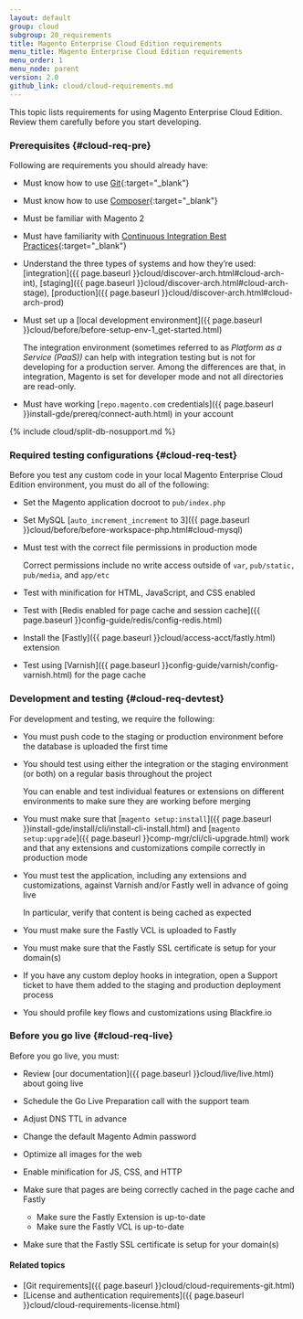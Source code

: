 ```yaml
---
layout: default
group: cloud
subgroup: 20_requirements
title: Magento Enterprise Cloud Edition requirements
menu_title: Magento Enterprise Cloud Edition requirements
menu_order: 1
menu_node: parent
version: 2.0
github_link: cloud/cloud-requirements.md
---
```



This topic lists requirements for using Magento Enterprise Cloud Edition. Review them carefully before you start developing.

### Prerequisites {#cloud-req-pre}
Following are requirements you should already have:

*	Must know how to use [Git](https://git-scm.com/docs/user-manual.html){:target="_blank"}
*	Must know how to use [Composer](https://getcomposer.org/doc){:target="_blank"}
*	Must be familiar with Magento 2
*	Must have familiarity with [Continuous Integration Best Practices](https://www.google.com/search?q=Continuous+Integration+Best+Practices){:target="_blank"}
*	Understand the three types of systems and how they’re used: [integration]({{ page.baseurl }}cloud/discover-arch.html#cloud-arch-int), [staging]({{ page.baseurl }}cloud/discover-arch.html#cloud-arch-stage), [production]({{ page.baseurl }}cloud/discover-arch.html#cloud-arch-prod)
*	Must set up a [local development environment]({{ page.baseurl }}cloud/before/before-setup-env-1_get-started.html)

    The integration environment (sometimes referred to as _Platform as a Service (PaaS))_ can help with integration testing but is not for developing for a production server. Among the differences are that, in integration, Magento is set for developer mode and not all directories are read-only.
*	Must have working [`repo.magento.com` credentials]({{ page.baseurl }}install-gde/prereq/connect-auth.html) in your account

{% include cloud/split-db-nosupport.md %}

### Required testing configurations {#cloud-req-test}
Before you test any custom code in your local Magento Enterprise Cloud Edition environment, you must do all of the following:

*	Set the Magento application docroot to `pub/index.php` 
*	Set MySQL [`auto_increment_increment` to 3]({{ page.baseurl }}cloud/before/before-workspace-php.html#cloud-mysql)
*	Must test with the correct file permissions in production mode

	Correct permissions include no write access outside of `var`, `pub/static, pub/media`, and `app/etc` 
*	Test with minification for HTML, JavaScript, and CSS enabled
*	Test with [Redis enabled for page cache and session cache]({{ page.baseurl }}config-guide/redis/config-redis.html)
*	Install the [Fastly]({{ page.baseurl }}cloud/access-acct/fastly.html) extension
*	Test using [Varnish]({{ page.baseurl }}config-guide/varnish/config-varnish.html) for the page cache

### Development and testing {#cloud-req-devtest}
For development and testing, we require the following:

*	You must push code to the staging or production environment before the database is uploaded the first time
*	You should test using either the integration or the staging environment (or both) on a regular basis throughout the project

	You can enable and test individual features or extensions on different environments to make sure they are working before merging
*	You must make sure that [`magento setup:install`]({{ page.baseurl }}install-gde/install/cli/install-cli-install.html)  and [`magento setup:upgrade`]({{ page.baseurl }}comp-mgr/cli/cli-upgrade.html) work and that any extensions and customizations compile correctly in production mode
*	You must test the application, including any extensions and customizations, against Varnish and/or Fastly well in advance of going live

	In particular, verify that content is being cached as expected 
*	You must make sure the Fastly VCL is uploaded to Fastly 
*	You must make sure that the Fastly SSL certificate is setup for your domain(s)
*	If you have any custom deploy hooks in integration, open a Support ticket to have them added to the staging and production deployment process
*	You should profile key flows and customizations using Blackfire.io

### Before you go live {#cloud-req-live}
Before you go live, you must:

*	Review [our documentation]({{ page.baseurl }}cloud/live/live.html) about going live
*	Schedule the Go Live Preparation call with the support team
*	Adjust DNS TTL in advance 
*	Change the default Magento Admin password
*	Optimize all images for the web
*	Enable minification for JS, CSS, and HTTP 
*	Make sure that pages are being correctly cached in the page cache and Fastly 

	*	Make sure the Fastly Extension is up-to-date
	*	Make sure the Fastly VCL is up-to-date
*	Make sure that the Fastly SSL certificate is setup for your domain(s)

#### Related topics
*	[Git requirements]({{ page.baseurl }}cloud/cloud-requirements-git.html)
*	[License and authentication requirements]({{ page.baseurl }}cloud/cloud-requirements-license.html)


